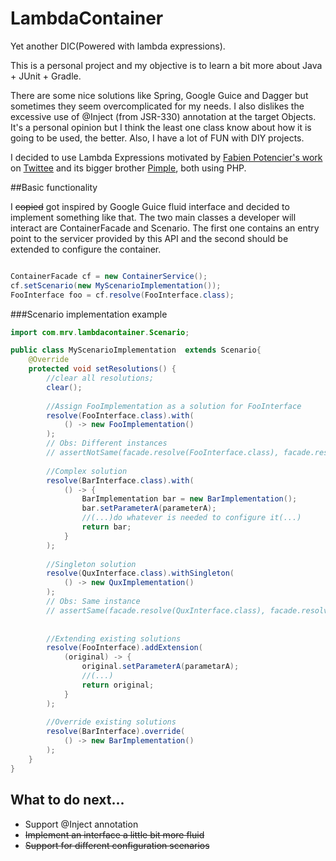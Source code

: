 # LambdaContainer
Yet another DIC(Powered with lambda expressions).

This is a personal project and my objective is to learn a bit more about Java + JUnit + Gradle. 

There are some nice solutions like Spring, Google Guice and Dagger but sometimes they seem overcomplicated for my needs. I also dislikes the excessive use of @Inject (from JSR-330) annotation at the target Objects. It's a personal opinion but I think the least one class know about how it is going to be used, the better. Also, I have a lot of FUN with DIY projects.

I decided to use Lambda Expressions motivated by [Fabien Potencier's work](http://fabien.potencier.org/) on [Twittee](http://twittee.org/) and its bigger brother [Pimple](http://pimple.sensiolabs.org/), both using PHP.

##Basic functionality

I ~~copied~~ got inspired by Google Guice fluid interface and decided to implement something like that. The two main classes a developer will interact are ContainerFacade and Scenario. The first one contains an entry point to the servicer provided by this API and the second should be extended to configure the container.

```java

ContainerFacade cf = new ContainerService();
cf.setScenario(new MyScenarioImplementation());
FooInterface foo = cf.resolve(FooInterface.class);
```

###Scenario implementation example

```java
import com.mrv.lambdacontainer.Scenario;

public class MyScenarioImplementation  extends Scenario{
    @Override
    protected void setResolutions() {
        //clear all resolutions;
        clear();
        
        //Assign FooImplementation as a solution for FooInterface
        resolve(FooInterface.class).with(
            () -> new FooImplementation() 
        );
        // Obs: Different instances
        // assertNotSame(facade.resolve(FooInterface.class), facade.resolve(FooInterface.class));
        
        //Complex solution
        resolve(BarInterface.class).with(
            () -> {
                BarImplementation bar = new BarImplementation();
                bar.setParameterA(parameterA);
                //(...)do whatever is needed to configure it(...)
                return bar;
            }
        );
        
        //Singleton solution
        resolve(QuxInterface.class).withSingleton(
            () -> new QuxImplementation()
        );
        // Obs: Same instance
        // assertSame(facade.resolve(QuxInterface.class), facade.resolve(QuxInterface.class));
        
        
        //Extending existing solutions
        resolve(FooInterface).addExtension(
            (original) -> {
                original.setParameterA(parametarA);
                //(...)
                return original;
            }
        );
        
        //Override existing solutions
        resolve(BarInterface).override(
            () -> new BarImplementation()
        );
    }
}

```

## What to do next...

* Support @Inject annotation
* ~~Implement an interface a little bit more fluid~~
* ~~Support for different configuration scenarios~~

